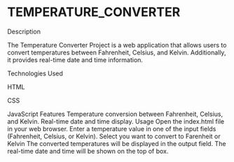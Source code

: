 # TEMPERATURE_CONVERTER
Description

The Temperature Converter Project is a web application that allows users to convert temperatures between Fahrenheit, Celsius, and Kelvin. Additionally, it provides real-time date and time information.

Technologies Used

HTML

CSS

JavaScript
Features
Temperature conversion between Fahrenheit, Celsius, and Kelvin.
Real-time date and time display.
Usage
Open the index.html file in your web browser.
Enter a temperature value in one of the input fields (Fahrenheit, Celsius, or Kelvin).
Select you want to convert to Farenheit or Kelvin
The converted temperatures will be displayed in the output field.
The real-time date and time will be shown on the top of box.
